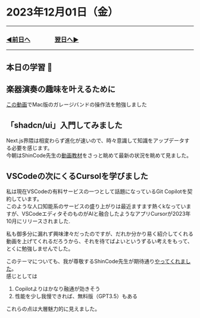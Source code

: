# 2023年12月01日（金）

---

### [◀️前日へ](https://github.com/yuasys/chatty-journal/blob/main/2023/11/2023-11-30.md)&emsp;&emsp;&emsp;&emsp;[翌日へ▶️](https://github.com/yuasys/chatty-journal/blob/main/2023/12/2023-12-02.md)

---

## 本日の学習 🚀

## 楽器演奏の趣味を叶えるために

[この動画](https://youtu.be/IwBCCprTCQg?si=SuYDLcAPK-CPt0dG)でMac版のガレージバンドの操作法を勉強しました

## 「shadcn/ui」入門してみました

Next.js界隈は相変わらず進化が速いので、時々意識して知識をアップデータする必要を感じます。  
今朝はShinCode先生の[動画教材](https://youtu.be/Kh4Fk-1_JcA?si=dsWZZJuuhVGlC_jT)をさっと眺めて最新の状況を眺めて見ました。  

## VSCodeの次にくるCursolを学びました

私は現在VSCodeの有料サービスの一つとして話題になっているGit Copilotを契約しています。  
このような人口知能系のサービスの盛り上がりは最近ますます熱くkなっていますが、VSCodeエディタそのものがAIと融合したようなアプリCursorが2023年10月にリリースされました.  

私も御多分に漏れず興味津々だったのですが、だれか分かり易く紹介してくれる動画を上げてくれるだろうから、それを待てばよいというずるい考えをもって、とくに勉強しませんでした。

このテーマについても、我が尊敬するShinCode先生が期待通り[やってくれました](https://youtu.be/xoaLJGyPfNg?si=kuZCAR0seNIrvyaD)。  
感じとしては  

1. Copilotよりはかなり融通が効きそう
2. 性能を少し我慢できれば、無料版（GPT3.5）もある

これらの点は大層魅力的に見えました。

